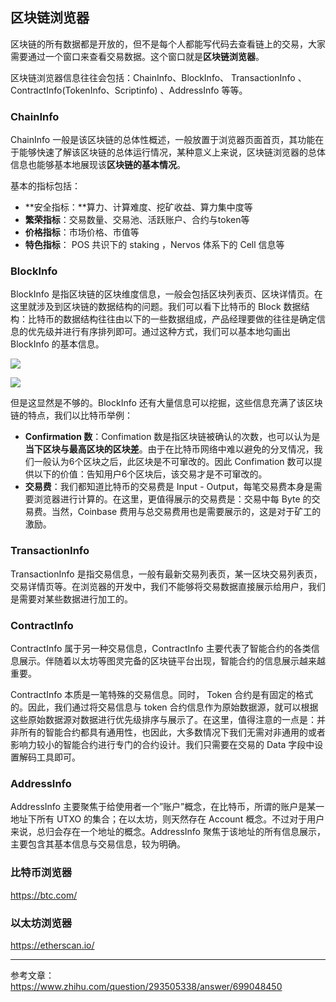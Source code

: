 ## 区块链浏览器

区块链的所有数据都是开放的，但不是每个人都能写代码去查看链上的交易，大家需要通过一个窗口来查看交易数据。这个窗口就是**区块链浏览器**。

区块链浏览器信息往往会包括：ChainInfo、BlockInfo、 TransactionInfo 、ContractInfo(TokenInfo、Scriptinfo) 、AddressInfo 等等。

### ChainInfo

ChainInfo 一般是该区块链的总体性概述，一般放置于浏览器页面首页，其功能在于能够快速了解该区块链的总体运行情况，某种意义上来说，区块链浏览器的总体信息也能够基本地展现该**区块链的基本情况**。

基本的指标包括：

* **安全指标：**算力、计算难度、挖矿收益、算力集中度等
* **繁荣指标**：交易数量、交易池、活跃账户、合约与token等
* **价格指标**：市场价格、市值等
* **特色指标**： POS 共识下的 staking ，Nervos 体系下的 Cell 信息等

### BlockInfo

BlockInfo 是指区块链的区块维度信息，一般会包括区块列表页、区块详情页。在这里就涉及到区块链的数据结构的问题。我们可以看下比特币的 Block 数据结构：比特币的数据结构往往由以下的一些数据组成，产品经理要做的往往是确定信息的优先级并进行有序排列即可。通过这种方式，我们可以基本地勾画出 BlockInfo 的基本信息。

![ ](../../graph/v2-c5c0d96f375f686ed04667c716ba6f39_720w.png)

![ ](../../graph/v2-2ef780c576a7e0d4de859d19e8de6aba_720w.webp)

但是这显然是不够的。BlockInfo 还有大量信息可以挖掘，这些信息充满了该区块链的特点，我们以比特币举例：

- **Confirmation 数**：Confimation 数是指区块链被确认的次数，也可以认为是**当下区块与最高区块的区块差**。由于在比特币网络中难以避免的分叉情况，我们一般认为6个区块之后，此区块是不可窜改的。因此 Confimation 数可以提供以下的价值：告知用户6个区块后，该交易才是不可窜改的。
- **交易费**：我们都知道比特币的交易费是 Input - Output，每笔交易费本身是需要浏览器进行计算的。在这里，更值得展示的交易费是：交易中每 Byte 的交易费。当然，Coinbase 费用与总交易费用也是需要展示的，这是对于矿工的激励。

### TransactionInfo

TransactionInfo 是指交易信息，一般有最新交易列表页，某一区块交易列表页，交易详情页等。在浏览器的开发中，我们不能够将交易数据直接展示给用户，我们是需要对某些数据进行加工的。

### ContractInfo

ContractInfo 属于另一种交易信息，ContractInfo 主要代表了智能合约的各类信息展示。伴随着以太坊等图灵完备的区块链平台出现，智能合约的信息展示越来越重要。

ContractInfo 本质是一笔特殊的交易信息。同时， Token 合约是有固定的格式的。因此，我们通过将交易信息与 token 合约信息作为原始数据源，就可以根据这些原始数据源对数据进行优先级排序与展示了。在这里，值得注意的一点是：并非所有的智能合约都具有通用性，也因此，大多数情况下我们无需对非通用的或者影响力较小的智能合约进行专门的合约设计。我们只需要在交易的 Data 字段中设置解码工具即可。

### AddressInfo

AddressInfo 主要聚焦于给使用者一个”账户”概念，在比特币，所谓的账户是某一地址下所有 UTXO 的集合；在以太坊，则天然存在 Account 概念。不过对于用户来说，总归会存在一个地址的概念。AddressInfo 聚焦于该地址的所有信息展示，主要包含其基本信息与交易信息，较为明确。

### 比特币浏览器

https://btc.com/

### 以太坊浏览器

https://etherscan.io/

***

参考文章：
https://www.zhihu.com/question/293505338/answer/699048450
